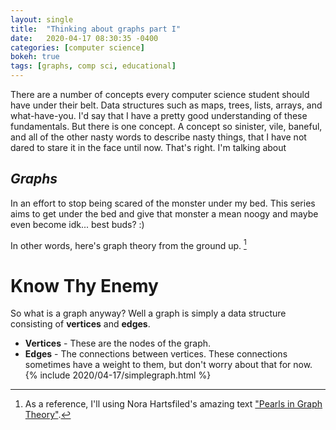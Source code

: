 ```yaml
---
layout: single
title:  "Thinking about graphs part I"
date:   2020-04-17 08:30:35 -0400
categories: [computer science]
bokeh: true
tags: [graphs, comp sci, educational]
---
```


There are a number of concepts every computer science student should have under their belt. Data structures such as maps, trees, lists, arrays, and what-have-you. I'd say that I have a pretty good understanding of these fundamentals. But there is one concept. A concept so sinister, vile, baneful, and all of the other nasty words to describe nasty things, that I have not dared to stare it in the face until now. That's right. I'm talking about 

## ***Graphs***

In an effort to stop being scared of the monster under my bed. This series aims to get under the bed and give that monster a mean noogy and maybe even become idk... best buds? :)

In other words, here's graph theory from the ground up. [^bookplug] 

[^bookplug]: As a reference, I'll using Nora Hartsfiled's amazing text ["Pearls in Graph Theory"](https://www.amazon.com/Pearls-Graph-Theory-Comprehensive-Introduction/dp/0486432327).

# **Know Thy Enemy**
So what is a graph anyway? Well a graph is simply a data structure consisting of __vertices__ and __edges__.
* __Vertices__ - These are the nodes of the graph.
* __Edges__ - The connections between vertices. These connections sometimes have a weight to them, but don't worry about that for now.
{% include 2020/04-17/simplegraph.html %}
